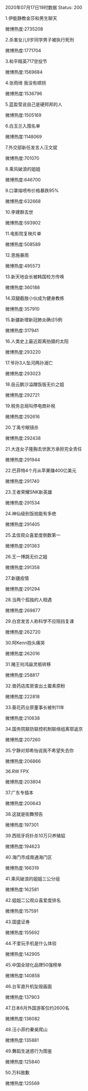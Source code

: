 2020年07月17日19时数据
Status: 200

1.伊能静教金莎和男生聊天

微博热度:2735208

2.杀害女儿9岁同学男子被执行死刑

微博热度:1771704

3.和平精英717空投节

微博热度:1569684

4.张雨绮 我没有顺拐

微博热度:1536796

5.蓝盈莹说自己是硬邦邦的人

微博热度:1505169

6.白玉兰入围名单

微博热度:1148069

7.外交部新任发言人汪文斌

微博热度:701070

8.乘风破浪的姐姐

微博热度:646700

9.口罩熔喷布价格暴跌95%

微博热度:632668

10.李建群去世

微博热度:593902

11.电影院复映片单

微博热度:508589

12.恩施暴雨

微博热度:495573

13.新天地会长被韩国检方传唤

微博热度:360188

14.双腿截肢小伙成为健身教练

微博热度:357910

15.新疆新增新冠肺炎确诊5例

微博热度:317941

16.人类史上最近距离拍摄的太阳

微博热度:293220

17.爷孙3人坠河两孙溺亡

微博热度:293023

18.岳云鹏沙溢蹭饭版无价之姐

微博热度:292721

19.税务总局叫停电商补税

微博热度:292616

20.丁禹兮眼镜杀

微博热度:292438

21.大连女子隆胸去世医方承担完全责任

微博热度:291944

22.巴菲特4个月从苹果赚400亿美元

微博热度:291740

23.王者荣耀SNK新英雄

微博热度:291534

24.神仙级别饭拍能有多绝

微博热度:291405

25.孟佳观众喜爱度倒数第一

微博热度:291363

26.王一博跳无价之姐

微博热度:291358

27.新疆疫情

微博热度:291294

28.当两个孤独的人相遇

微博热度:269877

29.白宫发言人称科学不应阻挡复课

微博热度:262720

30.阿Kenn抱头痛哭

微博热度:262016

31.赌王何鸿燊灵柩转移

微博热度:258817

32.兽药店库房查出土霉素原粉

微博热度:222818

33.葵花药业原董事长被判11年

微博热度:210638

34.国务院联防联控机制联络组离鄂返京

微博热度:207260

35.宁静对郑希怡说我不希望失去你

微博热度:206866

36.RW FPX

微博热度:203804

37.广东专插本

微博热度:200643

38.这就是街舞预告

微博热度:197301

39.西班牙将扑杀10万只养殖貂

微博热度:194623

40.海门市成南通海门区

微博热度:166319

41.乘风破浪的姐姐三公分组

微博热度:162581

42.姐姐二公观众喜爱度排名

微博热度:157591

43.国盛证券

微博热度:155692

44.不爱玩手机是什么体验

微博热度:142905

45.中国全球化品牌50强榜单

微博热度:140858

46.台军直升机坠毁画面

微博热度:137903

47.日本6月外国游客仅约2600名

微博热度:136082

48.汪小菲约秦昊爬山

微博热度:135881

49.舞蹈生迷惑行为图鉴

微博热度:125840

50.万科致歉

微博热度:125569

